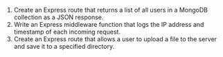 1. Create an Express route that returns a list of all users in a MongoDB collection as a JSON response.
2. Write an Express middleware function that logs the IP address and timestamp of each incoming request.
3. Create an Express route that allows a user to upload a file to the server and save it to a specified directory.